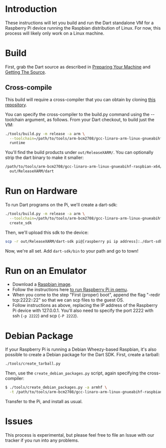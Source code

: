 # Introduction

These instructions will let you build and run the Dart standalone VM for a Raspberry Pi device running the Raspbian distribution of Linux. For now, this process will likely only work on a Linux machine.

# Build

First, grab the Dart source as described in [Preparing Your Machine](https://github.com/dart-lang/sdk/wiki/Preparing-your-machine-to-build-the-Dart-SDK) and [Getting The Source](https://github.com/dart-lang/sdk/wiki/Getting-The-Source). 

## Cross-compile

This build will require a cross-compiler that you can obtain by cloning [this repository](https://github.com/raspberrypi/tools).

You can specify the cross-compiler to the build.py command using the --toolchain argument, as follows. From your Dart checkout, to build just the VM:

```bash
./tools/build.py -m release -a arm \
  --toolchain=/path/to/tools/arm-bcm2708/gcc-linaro-arm-linux-gnueabihf-raspbian-x64/bin/arm-linux-gnueabihf \
  runtime
```

You'll find the build products under `out/ReleaseXARM/`. You can optionally strip the dart binary to make it smaller:

```bash
/path/to/tools/arm-bcm2708/gcc-linaro-arm-linux-gnueabihf-raspbian-x64/bin/arm-linux-gnueabihf-strip \
  out/ReleaseXARM/dart
```

# Run on Hardware

To run Dart programs on the Pi, we'll create a dart-sdk:

```bash
./tools/build.py -m release -a arm \
  --toolchain=/path/to/tools/arm-bcm2708/gcc-linaro-arm-linux-gnueabihf-raspbian-x64/bin/arm-linux-gnueabihf \
  create_sdk
```

Then, we'll upload this sdk to the device:

```bash
scp -r out/ReleaseXARM/dart-sdk pi@[raspberry pi ip address]:./dart-sdk
```

Now, we're all set. Add `dart-sdk/bin` to your path and go to town!

# Run on an Emulator

  * Download a [Raspbian image](http://www.raspberrypi.org/downloads/).
  * Follow the instructions here [to run Raspberry Pi in qemu](http://xecdesign.com/qemu-emulating-raspberry-pi-the-easy-way/).
  * When you come to the step "First (proper) boot", append the flag "-redir tcp:2222::22" so that we can scp files to the guest OS.
  * Follow instructions as above, replacing the IP address of the Raspberry Pi device with 127.0.0.1. You'll also need to specify the port 2222 with ssh (`-p 2222`) and scp (`-P 2222`).

# Debian Package

If your Raspberry Pi is running a Debian Wheezy-based Raspbian, it's also possible to create a Debian package for the Dart SDK. First, create a tarball:

```bash
./tools/create_tarball.py
```

Then, use the `create_debian_packages.py` script, again specifying the cross-compiler:

```bash
$ ./tools/create_debian_packages.py -a armhf \
  -t /path/to/tools/arm-bcm2708/gcc-linaro-arm-linux-gnueabihf-raspbian-x64/bin/arm-linux-gnueabihf
```

Transfer to the Pi, and install as usual.

# Issues

This process is experimental, but please feel free to file an Issue with our tracker if you run into any problems.